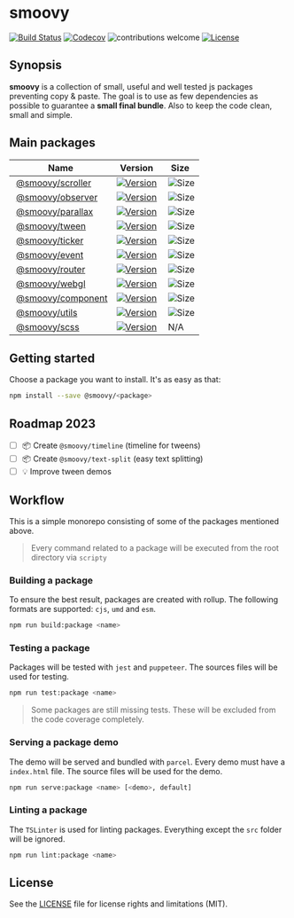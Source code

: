 # smoovy

[![Build Status](https://img.shields.io/github/workflow/status/davideperozzi/smoovy/Build%20and%20test?label=build%20%26%20tests&style=flat-square)](https://github.com/davideperozzi/smoovy/actions?query=workflow%3A"Build+and+test)
[![Codecov](https://img.shields.io/codecov/c/gh/davideperozzi/smoovy.svg?style=flat-square)](https://codecov.io/gh/davideperozzi/smoovy)
![contributions welcome](https://img.shields.io/badge/contributions-welcome-brightgreen.svg?style=flat-square)
[![License](https://flat.badgen.net/badge/license/MIT/blue)](./LICENSE)

## Synopsis
**smoovy** is a collection of small, useful and well tested js packages preventing copy & paste. The goal is to use as few dependencies as possible to guarantee a **small final bundle**. Also to keep the code clean, small and simple.

## Main packages
| Name| Version | Size |
| --- | --- | --- |
| [@smoovy/scroller](./packages/scroller) | [![Version](https://flat.badgen.net/npm/v/@smoovy/scroller)](https://www.npmjs.com/package/@smoovy/scroller) | ![Size](https://flat.badgen.net/bundlephobia/minzip/@smoovy/scroller) |
| [@smoovy/observer](./packages/observer) | [![Version](https://flat.badgen.net/npm/v/@smoovy/observer)](https://www.npmjs.com/package/@smoovy/observer) | ![Size](https://flat.badgen.net/bundlephobia/minzip/@smoovy/observer) |
| [@smoovy/parallax](./packages/parallax) | [![Version](https://flat.badgen.net/npm/v/@smoovy/parallax)](https://www.npmjs.com/package/@smoovy/parallax) | ![Size](https://flat.badgen.net/bundlephobia/minzip/@smoovy/parallax) |
| [@smoovy/tween](./packages/tween) | [![Version](https://flat.badgen.net/npm/v/@smoovy/tween)](https://www.npmjs.com/package/@smoovy/tween) | ![Size](https://flat.badgen.net/bundlephobia/minzip/@smoovy/tween) |
| [@smoovy/ticker](./packages/ticker) | [![Version](https://flat.badgen.net/npm/v/@smoovy/ticker)](https://www.npmjs.com/package/@smoovy/ticker) | ![Size](https://flat.badgen.net/bundlephobia/minzip/@smoovy/ticker) |
| [@smoovy/event](./packages/event) | [![Version](https://flat.badgen.net/npm/v/@smoovy/event)](https://www.npmjs.com/package/@smoovy/event) | ![Size](https://flat.badgen.net/bundlephobia/minzip/@smoovy/event) |
| [@smoovy/router](./packages/router) | [![Version](https://flat.badgen.net/npm/v/@smoovy/router)](https://www.npmjs.com/package/@smoovy/router) | ![Size](https://flat.badgen.net/bundlephobia/minzip/@smoovy/router) |
| [@smoovy/webgl](./packages/webgl) | [![Version](https://flat.badgen.net/npm/v/@smoovy/webgl)](https://www.npmjs.com/package/@smoovy/webgl) | ![Size](https://flat.badgen.net/bundlephobia/minzip/@smoovy/webgl) |
| [@smoovy/component](./packages/component) | [![Version](https://flat.badgen.net/npm/v/@smoovy/component)](https://www.npmjs.com/package/@smoovy/component) | ![Size](https://flat.badgen.net/bundlephobia/minzip/@smoovy/component) |
| [@smoovy/utils](./packages/utils) | [![Version](https://flat.badgen.net/npm/v/@smoovy/utils)](https://www.npmjs.com/package/@smoovy/utils) | ![Size](https://flat.badgen.net/bundlephobia/minzip/@smoovy/utils) |
| [@smoovy/scss](./packages/scss) | [![Version](https://flat.badgen.net/npm/v/@smoovy/scss)](https://www.npmjs.com/package/@smoovy/scss) | N/A |

## Getting started
Choose a package you want to install. It's as easy as that:
```sh
npm install --save @smoovy/<package>
```

## Roadmap 2023
- [ ] 📦 Create `@smoovy/timeline` (timeline for tweens)
- [ ] 📦 Create `@smoovy/text-split` (easy text splitting)
- [ ] 💡 Improve tween demos

## Workflow
This is a simple monorepo consisting of some of the packages mentioned above.
> Every command related to a package will be executed from the root directory via `scripty`

### Building a package
To ensure the best result, packages are created with rollup. The following formats are supported: `cjs`, `umd` and `esm`.
```sh
npm run build:package <name>
```

### Testing a package
Packages will be tested with `jest` and `puppeteer`. The sources files will be used for testing.
```sh
npm run test:package <name>
```
> Some packages are still missing tests. These will be excluded from the code coverage completely.

### Serving a package demo
The demo will be served and bundled with `parcel`. Every demo must have a `index.html` file.
The source files will be used for the demo.
```sh
npm run serve:package <name> [<demo>, default]
```

### Linting a package
The `TSLinter` is used for linting packages. Everything except the `src` folder will be ignored.
```sh
npm run lint:package <name>
```

## License
See the [LICENSE](./LICENSE) file for license rights and limitations (MIT).
